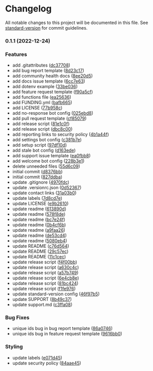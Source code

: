 # Changelog

All notable changes to this project will be documented in this file. See [standard-version](https://github.com/conventional-changelog/standard-version) for commit guidelines.

### 0.1.1 (2022-12-24)


### Features

* add .gitattributes ([dc37708](https://github.com/Ragdata/.github/commit/dc37708f857bd7eb9af7a9fc7b84d0906ff15ac9))
* add bug report template ([8d23c17](https://github.com/Ragdata/.github/commit/8d23c17d7d50af964d59c04dd0f0841cb99ad986))
* add community health docs ([8ee20d5](https://github.com/Ragdata/.github/commit/8ee20d51b2b0d4a662fe0a3a80161a08eb376d66))
* add docs issue template ([6cc7e63](https://github.com/Ragdata/.github/commit/6cc7e6377a7060a952aaeec87aa07c834ced0d52))
* add dotenv example ([33be036](https://github.com/Ragdata/.github/commit/33be036fd7aafcabcbe0609fff1854a24ed78683))
* add feature request template ([f90a5cf](https://github.com/Ragdata/.github/commit/f90a5cf4fa7052ca0d7362869d3ae21d0e579d73))
* add functions file ([ea25636](https://github.com/Ragdata/.github/commit/ea256367de19c25fabe880ba96a237f3a3105998))
* add FUNDING.yml ([bafb665](https://github.com/Ragdata/.github/commit/bafb6653644be8c416354eae5c3f40cc94b7452a))
* add LICENSE ([77b958c](https://github.com/Ragdata/.github/commit/77b958c703f908d63806560089de20be51646898))
* add no-response bot config ([025ebd8](https://github.com/Ragdata/.github/commit/025ebd800bda561cc431bfb249f44da4e6fe0a51))
* add pull request template ([cf85079](https://github.com/Ragdata/.github/commit/cf85079ddb57102800aa5570b89191fe5cd13e4f))
* add release script ([81e1c0f](https://github.com/Ragdata/.github/commit/81e1c0feb6683261dad15d3f0da3083ffbfeb698))
* add release script ([dbc8c00](https://github.com/Ragdata/.github/commit/dbc8c005099d246e8ca94d96d01c06d2792afcad))
* add reporting links to security policy ([4b1a44f](https://github.com/Ragdata/.github/commit/4b1a44f99e8236620386751df859682b05139628))
* add settings bot config ([c381b7e](https://github.com/Ragdata/.github/commit/c381b7eec86920d4b54d9f6907e16d49e3ff2229))
* add setup script ([97df10d](https://github.com/Ragdata/.github/commit/97df10d3fcfe41e08ce401d70871494ee6f9f7ee))
* add stale bot config ([d163ede](https://github.com/Ragdata/.github/commit/d163edea5dbe6d08f301f5565f0239592ac544b6))
* add support issue template ([ea0fbb8](https://github.com/Ragdata/.github/commit/ea0fbb8be35f5ef9561f3e09efedbf3585f9483b))
* add welcome bot config ([228b3e1](https://github.com/Ragdata/.github/commit/228b3e1bb6cee8b7e054417ca2da3e9a588dbd6e))
* delete unneeded files ([55d6c09](https://github.com/Ragdata/.github/commit/55d6c0972c78f069d34452ce8792133cf8962881))
* initial commit ([d8376bb](https://github.com/Ragdata/.github/commit/d8376bbcde0002a830a4cfffe74f77fe33770b5b))
* initial commit ([827ddba](https://github.com/Ragdata/.github/commit/827ddba42d8af94013631d6ec808d4e8f9059a88))
* update .gitignore ([4970fdc](https://github.com/Ragdata/.github/commit/4970fdc851cd51bf93d8404ac7ec8cac00befc55))
* update .versionrc.json ([0d52367](https://github.com/Ragdata/.github/commit/0d52367a361733f9b38a300aee8265b7febffbd5))
* update contact links ([31a03b0](https://github.com/Ragdata/.github/commit/31a03b0743fa1dd18b681cda59ae2e1e71f2c14e))
* update labels ([7d8cd7e](https://github.com/Ragdata/.github/commit/7d8cd7ed422c1b41878d87ef405051b457345e16))
* update LICENSE ([e9b2610](https://github.com/Ragdata/.github/commit/e9b26106f076d77ced99ad53c283c6688947d106))
* update readme ([613890d](https://github.com/Ragdata/.github/commit/613890d98a5af1602fcfac49affb42a42f580835))
* update readme ([578f8de](https://github.com/Ragdata/.github/commit/578f8de0eabd1dd1d60ba8e0989e6162ebfc8257))
* update readme ([bc7e24f](https://github.com/Ragdata/.github/commit/bc7e24f587580890a9cf2b019c3dfbd4bcbf4d27))
* update readme ([0b4cf6b](https://github.com/Ragdata/.github/commit/0b4cf6be214ae226495d0ceaa1d6db64c7d65e18))
* update readme ([a9faa26](https://github.com/Ragdata/.github/commit/a9faa26886cb8697292de34e212c8490fd89504f))
* update readme ([de53cd4](https://github.com/Ragdata/.github/commit/de53cd4c1b835e5756f4d9825f754bb4420c919b))
* update readme ([5080eb4](https://github.com/Ragdata/.github/commit/5080eb4e75b21dc51738a7b3ec97eb89fb05b9b8))
* update README ([c76d564](https://github.com/Ragdata/.github/commit/c76d56493f687e2e7dc9072248f764cdf8dd386f))
* update README ([29c57ec](https://github.com/Ragdata/.github/commit/29c57ec3d6cdfbaf4bfca3401a08ca275187d131))
* update README ([11c1cec](https://github.com/Ragdata/.github/commit/11c1cecb97508b6f1410a73fc07af6a2a14cd6f1))
* update release script ([f4f00bb](https://github.com/Ragdata/.github/commit/f4f00bb815fa44f099836fe603ca5ec15a8ffc93))
* update release script ([a630c4c](https://github.com/Ragdata/.github/commit/a630c4c1cd0ce43d22885f750cdcc933f4246c25))
* update release script ([a57b749](https://github.com/Ragdata/.github/commit/a57b749d844b2e592dd46ed5cd470cd0f9c480a2))
* update release script ([6e4cb8e](https://github.com/Ragdata/.github/commit/6e4cb8ea29c3a74404c7c3e49f22ac544479afa2))
* update release script ([81bc424](https://github.com/Ragdata/.github/commit/81bc4247e4595d2d9a7cd6a5677ac40a00d461b0))
* update release script ([f1fe976](https://github.com/Ragdata/.github/commit/f1fe9762a25e74588ed2374c21a68ccbe0b7af92))
* update standard-version config ([46f97b5](https://github.com/Ragdata/.github/commit/46f97b51e46b5fc5af238d3be3da4d8ddfff4383))
* update SUPPORT ([8b49c37](https://github.com/Ragdata/.github/commit/8b49c37c757baacd94299c7a2473ab2dcc096299))
* update support.md ([c3ffa08](https://github.com/Ragdata/.github/commit/c3ffa08c625f044a0ce655556976a6483c104108))


### Bug Fixes

* unique ids bug in bug report template ([86a0746](https://github.com/Ragdata/.github/commit/86a074646cf99e868210ace23e443cea1c57ff32))
* unique ids bug in feature request template ([9616bb0](https://github.com/Ragdata/.github/commit/9616bb0a64dafe5f23c4ed422937b425a3b04f46))


### Styling

* update labels ([e071d45](https://github.com/Ragdata/.github/commit/e071d4563172b4837dada1d8c8bd26331bc2d2d5))
* update security policy ([84aae45](https://github.com/Ragdata/.github/commit/84aae45485f88a767e433dd36d18d1bb857aaf23))

